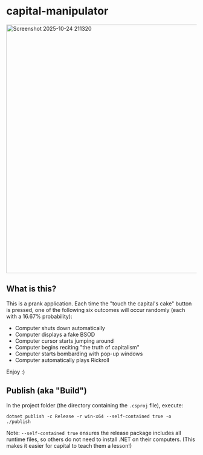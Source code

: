 # capital-manipulator

<img width="861" height="659" alt="Screenshot 2025-10-24 211320" src="https://github.com/user-attachments/assets/faa0e056-06cc-4c57-aa46-371a302f8012" />

## What is this?

This is a prank application. Each time the "touch the capital's cake" button is pressed, one of the following six outcomes will occur randomly (each with a 16.67% probability):

- Computer shuts down automatically
- Computer displays a fake BSOD
- Computer cursor starts jumping around
- Computer begins reciting "the truth of capitalism"
- Computer starts bombarding with pop-up windows
- Computer automatically plays Rickroll

Enjoy :)

## Publish (aka "Build")

In the project folder (the directory containing the `.csproj` file), execute:

```
dotnet publish -c Release -r win-x64 --self-contained true -o ./publish
```

Note: `--self-contained true` ensures the release package includes all runtime files, so others do not need to install .NET on their computers. (This makes it easier for capital to teach them a lesson!)

